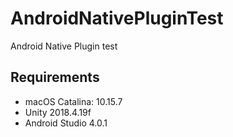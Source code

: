 # AndroidNativePluginTest
Android Native Plugin test

## Requirements
- macOS Catalina: 10.15.7
- Unity 2018.4.19f
- Android Studio 4.0.1
